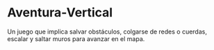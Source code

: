 # Aventura-Vertical
Un juego que implica salvar obstáculos, colgarse de redes o cuerdas, escalar y saltar muros para avanzar en el mapa.
